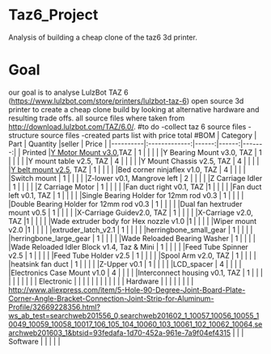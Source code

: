 # Taz6_Project
Analysis of building a cheap clone of the taz6 3d printer. 
# Goal
our goal is to analyse LulzBot TAZ 6 (https://www.lulzbot.com/store/printers/lulzbot-taz-6) open source 3d printer to create a cheap clone build by looking at alternative hardware and resulting trade offs.
all source files where taken from http://download.lulzbot.com/TAZ/6.0/.
#to do
    -collect taz 6 source files
    -structure source files
    -created parts list with price total
#BOM
| Category |      Part     | Quantity |seller | Price |
|----------|:-------------:|------:|------:|-------:|
| Printed  |[Y Motor Mount v3.0](https://github.com/burdettadam/Taz6_Project/blob/master/production_parts/printed_parts/y_motor_mount/y_motor_mount_v3.0.stl),TAZ   |    1   |       |        |
|          |Y Bearing Mount v3.0, TAZ    |  1     |       |        |
|          |Y mount table v2.5, TAZ   | 4      |       |        |
|          |Y Mount Chassis v2.5, TAZ   | 4      |       |        |
|          |[Y belt mount v2.5](https://github.com/burdettadam/Taz6_Project/blob/master/production_parts/printed_parts/y_belt_mount/y_belt_mount_v0.75-x2.stl), TAZ   |   1    |       |        |
|          |Bed corner ninjaflex v1.0, TAZ   |  4     |       |        |
|          |Switch mount   |    1   |       |        |
|          |Z-lower v0.1, Mangrove left   | 2      |       |        |
|          |Z Carriage Idler   |    1   |       |        |
|          |Z Carriage Motor   |    1   |       |        |
|          |Fan duct right v0.1, TAZ   |1       |       |        |
|          |Fan duct left v0.1, TAZ   |  1     |       |        |
|          |Single Bearing Holder for 12mm rod v0.3   | 1      |       |        |
|          |Double Bearing Holder for 12mm rod v0.3   | 1      |       |        |
|          |Dual fan hextruder mount v0.5   | 1      |       |        |
|          |X-Carriage Guidev2.0, TAZ   | 1      |       |        |
|          |X-Carriage v2.0, TAZ   |1       |       |        |
|          |Wade extruder body for Hex nozzle v1.0   |1       |       |        |
|          |Wiper mount v2.0   |1       |       |        |
|          |extruder_latch_v2.1   | 1      |       |        |
|          |herringbone_small_gear   | 1      |       |        |
|          |herringbone_large_gear   | 1      |       |        |
|          |Wade Reloaded Bearing Washer   | 1      |       |        |
|          |Wade Reloaded Idler Block v1.4, Taz & Mini   | 1      |       |        |
|          |Feed Tube Spinner v2.5   | 1      |       |        |
|          |Feed Tube Holder v2.5   | 1      |       |        |
|          |Spool Arm v2.0, TAZ   | 1      |       |        |
|          |heatsink fan duct   | 1      |       |        |
|          |Z-Upper v0.1   |  1     |       |        |
|          |LCD_spacer   |  4     |       |        |
|          |Electronics Case Mount v1.0   | 4      |       |        |
|          |Interconnect housing v0.1, TAZ   |  1     |       |        |
|          |               |       |       |        |
|    Electronic      |               |       |       |        |
|          |               |       |        |       |
|    Hardware      |               |       |        |
|          |               |       |   http://www.aliexpress.com/item/5-Hole-90-Degree-Joint-Board-Plate-Corner-Angle-Bracket-Connection-Joint-Strip-for-Aluminum-Profile/32669228356.html?ws_ab_test=searchweb201556_0,searchweb201602_1_10057_10056_10055_10049_10059_10058_10017_106_105_104_10060_103_10061_102_10062_10064,searchweb201603_1&btsid=93fedafa-1d70-452a-961e-7a9f04ef4315    |        |
|    Software      |               |       |       |        |
